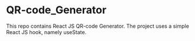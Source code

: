 # QR-code_Generator

This repo contains React JS QR-code Generator.
The project uses a simple React JS hook, namely useState.